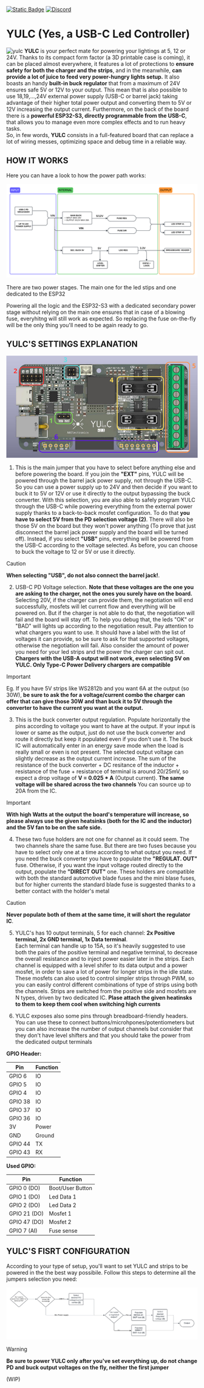 [![Static Badge](https://img.shields.io/badge/Crowd_Supply-blue?link=https%3A%2F%2Fwww.crowdsupply.com%2Faaelectronics%2Fyulc)](https://www.crowdsupply.com/aaelectronics/yulc)
[![Discord](https://img.shields.io/discord/1095642960365879306?label=Discord&link=https%3A%2F%2Fdiscord.com%2Finvite%2FByGBf97C)](https://discord.com/invite/ByGBf97C)



# YULC (Yes, a USB-C Led Controller)

![yulc](https://github.com/ale1800/YULC/blob/main/images/yulc.jpg)
**YULC** is your perfect mate for powering your lightings at 5, 12 or 24V. Thanks to its compact form factor (a 3D printable case is coming), it can be placed almost everywhere, it features a lot of protections to **ensure safety for both the charger and the strips**, and in the meanwhile, **can provide a lot of juice to feed very power-hungry lights setup.** 
It also boasts an handy **built-in buck regulator** that from a maximum of 24V ensures safe 5V or 12V to your output. This mean that is also possible to use 18,19,...,24V external power supply (USB-C or barrel jack) taking advantage of their higher total power output and converting them to 5V or 12V increasing the output current.
Furthermore, on the back of the board there is a **powerful ESP32-S3, directly programmable from the USB-C**, that allows you to manage even more complex effects and to run heavy tasks.  
So, in few words, **YULC** consists in a full-featured board that can replace a lot of wiring messes, optimizing space and debug time in a reliable way.

## HOW IT WORKS


Here you can have a look to how the power path works:

![Concept map (6)](https://github.com/ale1800/YULC/blob/main/images/Concept%20map.png)

There are two power stages. The main one for the led stips and one dedicated to the ESP32

Powering all the logic and the ESP32-S3 with a dedicated secondary power stage without relying on the main one ensures that in case of a blowing fuse, everyhitng will still work as expected. So replacing the fuse on-the-fly will be the only thing you'll need to be again ready to go.

## YULC'S SETTINGS EXPLANATION

![Board](https://github.com/ale1800/YULC/blob/main/images/list.png)

1) This is the main jumper that you have to select before anything else and before powering the board. If you join the **"EXT"** pins, YULC will be powered through the barrel jack power supply, not through the USB-C. So you can use a power supply up to 24V and then decide if you want to buck it to 5V or 12V or use it directly to the output bypassing the buck converter. With this selection, you are also able to safely program YULC through the USB-C while powering everything from the external power supply thanks to a back-to-back mosfet configuration. To do that **you have to select 5V from the PD selection voltage (2)**. There will also be those 5V on the board but they won't power anything (To prove that just disconnect the barrel jack power supply and the board will be turned off).
Instead, if you select **"USB"** pins, everything will be powered from the USB-C according to the voltage selected. 
As before, you can choose to buck the voltage to 12 or 5V or use it directly.
> [!CAUTION] 
**When selecting "USB", do not also connect the barrel jack!**.
   
2) USB-C PD Voltage selection. **Note that these voltages are the one you are asking to the charger, not the ones you surely have on the board.** Selecting 20V, if the charger can provide them, the negotiation will end successfully, mosfets will let current flow and everything will be powered on. But if the charger is not able to do that, the negotiation will fail and the board will stay off. To help you debug that, the leds "OK" or "BAD" will lights up according to the negotiation result. Pay attention to what chargers you want to use. It should have a label with the list of voltages it can provide, so be sure to ask for that supported voltages, otherwise the negotiation will fail. Also consider the amount of power you need for your led strips and the power the charger can spit out.
**Chargers with the USB-A output will not work, even selecting 5V on YULC. Only Type-C Power Delivery chargers are compatible**
> [!IMPORTANT]  
Eg. If you have 5V strips like WS2812b and you want 6A at the output (so 30W), **be sure to ask the for a voltage/current combo the charger can offer that can give those 30W and than buck it to 5V through the converter to have the current you want at the output.**

3) This is the buck converter output regulation. Populate horizontally the pins according to voltage you want to have at the output. If your input is lower or same as the output, just do not use the buck converter and route it directly but keep it populated even if you don't use it. The buck IC will automatically enter in an energy save mode when the load is really small or even is not present.
The selected output voltage can slightly decrease as the output current increase. The sum of the resistance of the buck converter + DC resitance of the inductor + resistance of the fuse + resistance of terminal is around 20/25mV, so expect a drop voltage of **V = 0.025 * A** (Output current).
**The same voltage will be shared across the two channels**
You can source up to 20A from the IC.
> [!IMPORTANT]  
**With high Watts at the output the board's temperature will increase, so please always use the given heatsinks (both for the IC and the inductor) and the 5V fan to be on the safe side.**


4) These two fuse holders are not one for channel as it could seem. The two channels share the same fuse. But there are two fuses because you have to select only one at a time according to what output you need. If you need the buck converter you have to populate the **"REGULAT. OUT"** fuse. Otherwise, if you want the input voltage routed directly to the output, populate the **"DIRECT OUT"** one.
These holders are compatible with both the standard automotive blade fuses and the mini blase fuses, but for higher currents the standard blade fuse is suggested thanks to a better contact with the holder's metal
> [!CAUTION]  
**Never populate both of them at the same time, it will short the regulator IC**.



5) YULC's has 10 output terminals, 5 for each channel: **2x Positive terminal, 2x GND terminal, 1x Data terminal**.     
Each terminal can handle up to 15A, so it's heavily suggested to use both the pairs of the positive terminal and negative terminal, to decrease the overall resistance and to inject power easier later in the strips.
Each channel is equipped with a level shifer to its data output and a power mosfet, in order to save a lot of power for longer strips in the idle state. These mosfets can also used to control simpler strips through PWM, so you can easily control   different combinations of type of strips using both the channels. Strips are switched from the positive side and mosfets are N types, driven by two dedicated IC. **Plase attach the given heatinsks to them to keep them cool when switching high currents**

6) YULC exposes also some pins through breadboard-friendly headers. You can use these to connect buttons/microhpones/potentiometers but you can also increase the number of output channels but consider that they don't have level shifters and that you should take the power from the dedicated output terminals
   
 **GPIO Header:**
  
  |   Pin    |  Function |
  |----------|-----------|
  |  GPIO 6 |     IO    |
  |  GPIO 5 |     IO    |
  |  GPIO 4 |     IO    |
  |  GPIO 38 |     IO    |
  |  GPIO 37 |     IO    |
  |  GPIO 36 |     IO    |
  |  3V      |   Power   |
  |  GND     |  Ground   |
  |  GPIO 44   |    TX     |
  |  GPIO 43   |    RX     |
  
 **Used GPIO:**

  | Pin | Function |
  | --- | ---|
  | GPIO 0 (DO) | Boot/User Button |
  |  GPIO 1 (DO) | Led Data 1 |
  |  GPIO 2 (DO) | Led Data 2 |
  |  GPIO 21 (DO) | Mosfet 1 |
  | GPIO 47 (DO) | Mosfet 2 |
  | GPIO 7 (AI) | Fuse sense |



  ## YULC'S FISRT CONFIGURATION

  According to your type of setup, you'll want to set YULC and strips to be powered in the the best way possibile.
  Follow this steps to determine all the jumpers selection you need:
  
![Settings_flow](https://github.com/ale1800/YULC/blob/main/images/Jumper%20settings.png)

> [!WARNING]  
**Be sure to power YULC only after you've set everything up, do not change PD and buck output voltages on the fly, neither the first jumper**

(WIP)
